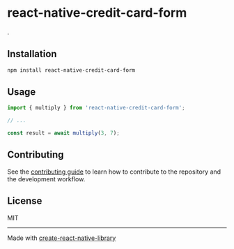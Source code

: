 # react-native-credit-card-form

.

## Installation

```sh
npm install react-native-credit-card-form
```

## Usage


```js
import { multiply } from 'react-native-credit-card-form';

// ...

const result = await multiply(3, 7);
```


## Contributing

See the [contributing guide](CONTRIBUTING.md) to learn how to contribute to the repository and the development workflow.

## License

MIT

---

Made with [create-react-native-library](https://github.com/callstack/react-native-builder-bob)
